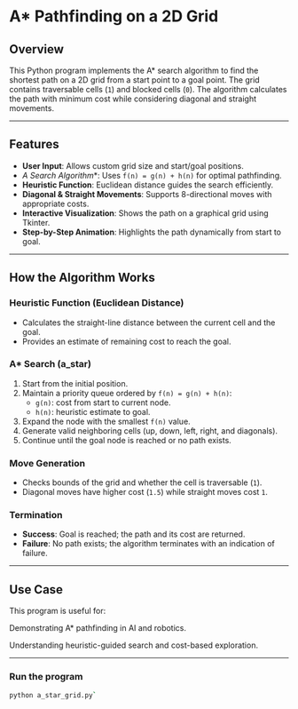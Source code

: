 # A* Pathfinding on a 2D Grid

## Overview
This Python program implements the A* search algorithm to find the shortest path on a 2D grid from a start point to a goal point. The grid contains traversable cells (`1`) and blocked cells (`0`). The algorithm calculates the path with minimum cost while considering diagonal and straight movements.

---

## Features
- **User Input**: Allows custom grid size and start/goal positions.  
- **A* Search Algorithm**: Uses `f(n) = g(n) + h(n)` for optimal pathfinding.  
- **Heuristic Function**: Euclidean distance guides the search efficiently.  
- **Diagonal & Straight Movements**: Supports 8-directional moves with appropriate costs.  
- **Interactive Visualization**: Shows the path on a graphical grid using Tkinter.  
- **Step-by-Step Animation**: Highlights the path dynamically from start to goal.  

---

## How the Algorithm Works

### Heuristic Function (Euclidean Distance)
- Calculates the straight-line distance between the current cell and the goal.  
- Provides an estimate of remaining cost to reach the goal.  

### A* Search (a_star)
1. Start from the initial position.  
2. Maintain a priority queue ordered by `f(n) = g(n) + h(n)`:
   - `g(n)`: cost from start to current node.  
   - `h(n)`: heuristic estimate to goal.  
3. Expand the node with the smallest `f(n)` value.  
4. Generate valid neighboring cells (up, down, left, right, and diagonals).  
5. Continue until the goal node is reached or no path exists.  

### Move Generation
- Checks bounds of the grid and whether the cell is traversable (`1`).  
- Diagonal moves have higher cost (`1.5`) while straight moves cost `1`.  

### Termination
- **Success**: Goal is reached; the path and its cost are returned.  
- **Failure**: No path exists; the algorithm terminates with an indication of failure.  

---

## Use Case
This program is useful for:

Demonstrating A* pathfinding in AI and robotics.

Understanding heuristic-guided search and cost-based exploration.

---

### Run the program
```bash
python a_star_grid.py`
